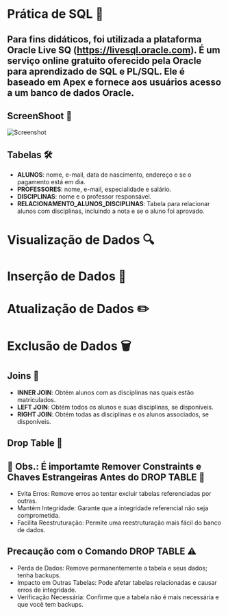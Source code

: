 # Prática de SQL 💾

## Para fins didáticos, foi utilizada a plataforma Oracle Live SQ (https://livesql.oracle.com). É um serviço online gratuito oferecido pela Oracle para aprendizado de SQL e PL/SQL. Ele é baseado em Apex e fornece aos usuários acesso a um banco de dados Oracle.

## ScreenShoot 📱

![Screenshot](https://github.com/user-attachments/assets/331e4ab3-e636-4d1a-8348-4c25da766f5d)

## Tabelas 🛠️

- **ALUNOS**: nome, e-mail, data de nascimento, endereço e se o pagamento está em dia.
- **PROFESSORES**: nome, e-mail, especialidade e salário.
- **DISCIPLINAS**: nome e o professor responsável.
- **RELACIONAMENTO_ALUNOS_DISCIPLINAS**: Tabela para relacionar alunos com disciplinas, incluindo a nota e se o aluno foi aprovado.

# Visualização de Dados 🔍

# Inserção de Dados 📝

# Atualização de Dados ✏️

# Exclusão de Dados 🗑️

## Joins 🔗

- **INNER JOIN**: Obtém alunos com as disciplinas nas quais estão matriculados.
- **LEFT JOIN**: Obtém todos os alunos e suas disciplinas, se disponíveis.
- **RIGHT JOIN**: Obtém todas as disciplinas e os alunos associados, se disponíveis.

## Drop Table 🧹

## 🚨 Obs.: É importamte Remover Constraints e Chaves Estrangeiras Antes do DROP TABLE 🚨
- Evita Erros: Remove erros ao tentar excluir tabelas referenciadas por outras.
- Mantém Integridade: Garante que a integridade referencial não seja comprometida.
- Facilita Reestruturação: Permite uma reestruturação mais fácil do banco de dados.

## Precaução com o Comando DROP TABLE ⚠️
- Perda de Dados: Remove permanentemente a tabela e seus dados; tenha backups.
- Impacto em Outras Tabelas: Pode afetar tabelas relacionadas e causar erros de integridade.
- Verificação Necessária: Confirme que a tabela não é mais necessária e que você tem backups.
